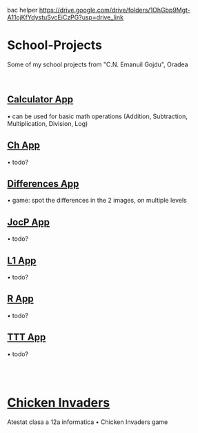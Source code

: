 bac helper https://drive.google.com/drive/folders/1OhGbp9Mgt-A11ojKfYdystuSvcEiCzPG?usp=drive_link

# School-Projects
Some of my school projects from "C.N. Emanuil Gojdu", Oradea

<br>

 ## [Calculator App](https://github.com/rrebi/School-Projects/tree/main/Projects%20C%23/Calculator_Abrudan_Rebeca) <br>
 • can be used for basic math operations (Addition, Subtraction, Multiplication, Division, Log) 
  

 ## [Ch App](https://github.com/rrebi/School-Projects/tree/main/Projects%20C%23/Ch_Abrudan_Rebeca) <br>
 • todo?
 

 ## [Differences App](https://github.com/rrebi/School-Projects/tree/main/Projects%20C%23/Diferente_Abrudan_Rebeca) <br>
 • game: spot the differences in the 2 images, on multiple levels
 
 
 ## [JocP App](https://github.com/rrebi/School-Projects/tree/main/Projects%20C%23/JocP_Abrudan_Rebeca) <br>
 • todo?
 
 
 ## [L1 App](https://github.com/rrebi/School-Projects/tree/main/Projects%20C%23/L1_Abrudan_Rebeca) <br>
 • todo?
 
 
 ## [R App](https://github.com/rrebi/School-Projects/tree/main/Projects%20C%23/R_Abrudan_Rebeca) <br>
 • todo?
 
 
 ## [TTT App](https://github.com/rrebi/School-Projects/tree/main/Projects%20C%23/TTT_Abrudan_Rebeca) <br>
 • todo?

<br><br>

# [Chicken Invaders](https://github.com/rrebi/School-Projects/tree/main/Certificate-Final-Year)<br>
Atestat clasa a 12a informatica
• Chicken Invaders game
